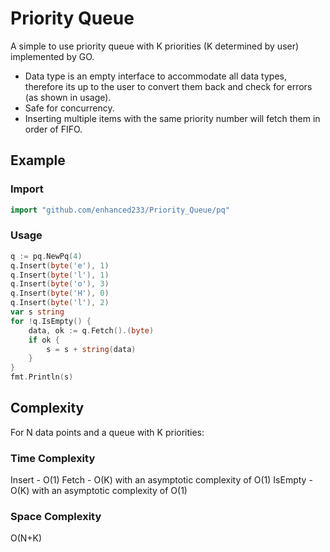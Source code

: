 # Priority Queue 
A simple to use priority queue with K priorities (K determined by user) implemented by GO.

- Data type is an empty interface to accommodate all data types, therefore its up to the user to convert them back and check for errors (as shown in usage).
- Safe for concurrency.
- Inserting multiple items with the same priority number will fetch them in order of FIFO. 
## Example

### Import

```go
import "github.com/enhanced233/Priority_Queue/pq"
```

### Usage

```go
q := pq.NewPq(4)	
q.Insert(byte('e'), 1)
q.Insert(byte('l'), 1)
q.Insert(byte('o'), 3)
q.Insert(byte('H'), 0)
q.Insert(byte('l'), 2)
var s string
for !q.IsEmpty() {
	data, ok := q.Fetch().(byte)
	if ok {
		s = s + string(data)
	}
}
fmt.Println(s)
```

## Complexity
For N data points and a queue with K priorities:
### Time Complexity
Insert -  O(1) 
Fetch - O(K) with an asymptotic complexity of O(1)
IsEmpty - O(K) with an asymptotic complexity of O(1)

### Space Complexity
O(N+K)